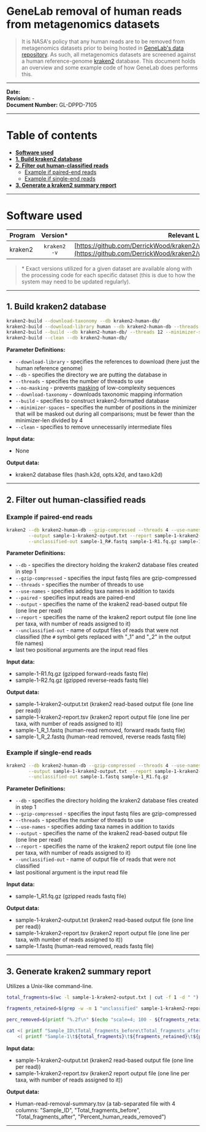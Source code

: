 # GeneLab removal of human reads from metagenomics datasets

> It is NASA's policy that any human reads are to be removed from metagenomics datasets prior to being hosted in [GeneLab's data repository](https://genelab-data.ndc.nasa.gov/genelab/projects). As such, all metagenomics datasets are screened against a human reference-genome [kraken2](https://github.com/DerrickWood/kraken2/wiki) database. This document holds an overview and some example code of how GeneLab does performs this.

---

**Date:**  
**Revision:** -  
**Document Number:** GL-DPPD-7105  

---

# Table of contents

- [**Software used**](#software-used)
- [**1. Build kraken2 database**](#1-build-kraken2-database)
- [**2. Filter out human-classified reads**](#2-filter-out-human-classified-reads)
  - [Example if paired-end reads](example-if-paired-end-reads)
  - [Example if single-end reads](example-if-single-end-reads)
- [**3. Generate a kraken2 summary report**](#3-generate-a-kraken2-summary-report)

---

# Software used

|Program|Version*|Relevant Links|
|:------|:-----:|------:|
|kraken2|`kraken2 -v`|[https://github.com/DerrickWood/kraken2/wiki](https://github.com/DerrickWood/kraken2/wiki)|

> \* Exact versions utilized for a given dataset are available along with the processing code for each specific dataset (this is due to how the system may need to be updated regularly).

---

## 1. Build kraken2 database

```bash
kraken2-build --download-taxonomy --db kraken2-human-db/
kraken2-build --download-library human --db kraken2-human-db --threads 12
kraken2-build --build --db kraken2-human-db/ --threads 12 --minimizer-spaces 6
kraken2-build --clean --db kraken2-human-db/
```

**Parameter Definitions:**

* `--download-library` - specifies the references to download (here just the human reference genome)
* `--db` - specifies the directory we are putting the database in
* `--threads` - specifies the number of threads to use
* `--no-masking` - prevents [masking](https://github.com/DerrickWood/kraken2/wiki/Manual#masking-of-low-complexity-sequences) of low-complexity sequences
* `--download-taxonomy` - downloads taxonomic mapping information
* `--build` - specifies to construct kraken2-formatted database
* `--minimizer-spaces` – specifies the number of positions in the minimizer that will be masked out during all comparisons; must be fewer than the minimizer-len divided by 4
* `--clean` - specifies to remove unnecessarily intermediate files

**Input data:**

* None

**Output data:**

* kraken2 database files (hash.k2d, opts.k2d, and taxo.k2d)

---

## 2. Filter out human-classified reads

### Example if paired-end reads

```bash
kraken2 --db kraken2-human-db --gzip-compressed --threads 4 --use-names --paired \
        --output sample-1-kraken2-output.txt --report sample-1-kraken2-report.tsv \
        --unclassified-out sample-1_R#.fastq sample-1-R1.fq.gz sample-1-R2.fq.gz
```

**Parameter Definitions:**

* `--db` - specifies the directory holding the kraken2 database files created in step 1
* `--gzip-compressed` - specifies the input fastq files are gzip-compressed
* `--threads` - specifies the number of threads to use
* `--use-names` - specifies adding taxa names in addition to taxids
* `--paired` - specifies input reads are paired-end
* `--output` - specifies the name of the kraken2 read-based output file (one line per read)
* `--report` - specifies the name of the kraken2 report output file (one line per taxa, with number of reads assigned to it)
* `--unclassified-out` - name of output files of reads that were not classified (the `#` symbol gets replaced with "_1" and "_2" in the output file names)
* last two positional arguments are the input read files

**Input data:**

* sample-1-R1.fq.gz (gzipped forward-reads fastq file)
* sample-1-R2.fq.gz (gzipped reverse-reads fastq file)

**Output data:**

* sample-1-kraken2-output.txt (kraken2 read-based output file (one line per read))
* sample-1-kraken2-report.tsv (kraken2 report output file (one line per taxa, with number of reads assigned to it))
* sample-1_R_1.fastq (human-read removed, forward reads fastq file)
* sample-1_R_2.fastq (human-read removed, reverse reads fastq file)

### Example if single-end reads

```bash
kraken2 --db kraken2-human-db --gzip-compressed --threads 4 --use-names \
        --output sample-1-kraken2-output.txt --report sample-1-kraken2-report.tsv \
        --unclassified-out sample-1.fastq sample-1_R1.fq.gz
```

**Parameter Definitions:**

* `--db` - specifies the directory holding the kraken2 database files created in step 1
* `--gzip-compressed` - specifies the input fastq files are gzip-compressed
* `--threads` - specifies the number of threads to use
* `--use-names` - specifies adding taxa names in addition to taxids
* `--output` - specifies the name of the kraken2 read-based output file (one line per read)
* `--report` - specifies the name of the kraken2 report output file (one line per taxa, with number of reads assigned to it)
* `--unclassified-out` - name of output file of reads that were not classified 
* last positional argument is the input read file

**Input data:**

* sample-1_R1.fq.gz (gzipped reads fastq file)

**Output data:**

* sample-1-kraken2-output.txt (kraken2 read-based output file (one line per read))
* sample-1-kraken2-report.tsv (kraken2 report output file (one line per taxa, with number of reads assigned to it))
* sample-1.fastq (human-read removed, reads fastq file)

---

## 3. Generate kraken2 summary report
Utilizes a Unix-like command-line.

```bash
total_fragments=$(wc -l sample-1-kraken2-output.txt | cut -f 1 -d " ")

fragments_retained=$(grep -w -m 1 "unclassified" sample-1-kraken2-report.tsv | cut -f 2)

perc_removed=$(printf "%.2f\n" $(echo "scale=4; 100 - ${fragments_retained} / ${total_fragments} * 100" | bc -l))

cat <( printf "Sample_ID\tTotal_fragments_before\tTotal_fragments_after\tPercent_human_reads_removed\n" ) \
    <( printf "Sample-1\t${total_fragments}\t${fragments_retained}\t${perc_removed}\n" ) > Human-read-removal-summary.tsv
```

**Input data:**

* sample-1-kraken2-output.txt (kraken2 read-based output file (one line per read))
* sample-1-kraken2-report.tsv (kraken2 report output file (one line per taxa, with number of reads assigned to it))

**Output data:**

* Human-read-removal-summary.tsv (a tab-separated file with 4 columns: "Sample_ID", "Total_fragments_before", "Total_fragments_after", "Percent_human_reads_removed")

---
